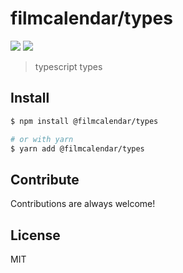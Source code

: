 # filmcalendar/types

<p>
  <img src="https://img.shields.io/npm/v/@filmcalendar/types">
  <img src="https://github.com/filmcalendar/types/workflows/Build/badge.svg">
</p>

> typescript types

## Install

```bash
$ npm install @filmcalendar/types

# or with yarn
$ yarn add @filmcalendar/types
```

## Contribute

Contributions are always welcome!

## License

MIT
